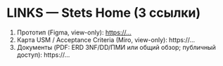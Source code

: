 # LINKS — Stets Home (3 ссылки)

1) Прототип (Figma, view-only): [https://…](https://www.figma.com/design/staLoelksEPrQAp6kfVwxG/Stets-Home-%D0%94%D0%B8%D0%B7%D0%B0%D0%B9%D0%BD-%D1%81%D0%B8%D1%81%D1%82%D0%B5%D0%BC%D0%B0?node-id=22702-12025&t=6atDyDkk1UcCfvdq-1)
2) Карта USM / Acceptance Criteria (Miro, view-only): https://…
3) Документы (PDF: ERD 3NF/DD/ПМИ или общий обзор; публичный доступ): https://…
